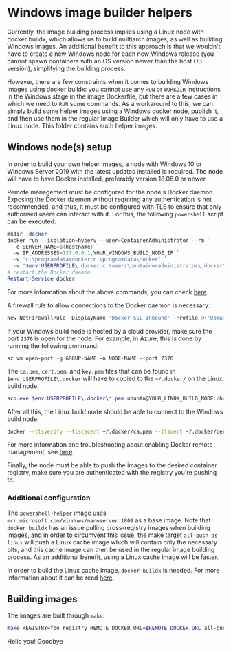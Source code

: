 # Windows image builder helpers

Currently, the image building process implies using a Linux node with docker buildx, which
allows us to build multiarch images, as well as building Windows images. An additional benefit
to this approach is that we wouldn't have to create a new Windows node for each new Windows
release (you cannot spawn containers with an OS version newer than the host OS version),
simplifying the building process.

However, there are few constraints when it comes to building Windows images using docker buildx:
you cannot use any `RUN` or `WORKDIR` instructions in the Windows stage in the image Dockerfile,
but there are a few cases in which we need to `RUN` some commands. As a workaround to this, we
can simply build some helper images using a Windows docker node, publish it, and then use them
in the regular Image Builder which will only have to use a Linux node. This folder contains
such helper images.


## Windows node(s) setup

In order to build your own helper images, a node with Windows 10 or Windows Server 2019
with the latest updates installed is required. The node will have to have Docker installed,
preferably version 18.06.0 or newer.

Remote management must be configured for the node's Docker daemon. Exposing the Docker daemon
without requiring any authentication is not recommended, and thus, it must be configured with
TLS to ensure that only authorised users can interact with it. For this, the following
`powershell` script can be executed:

```powershell
mkdir .docker
docker run --isolation=hyperv --user=ContainerAdministrator --rm `
  -e SERVER_NAME=$(hostname) `
  -e IP_ADDRESSES=127.0.0.1,YOUR_WINDOWS_BUILD_NODE_IP `
  -v "c:\programdata\docker:c:\programdata\docker" `
  -v "$env:USERPROFILE\.docker:c:\users\containeradministrator\.docker" stefanscherer/dockertls-windows:2.5.5
# restart the Docker daemon.
Restart-Service docker
```

For more information about the above commands, you can check [here](https://hub.docker.com/r/stefanscherer/dockertls-windows/).

A firewall rule to allow connections to the Docker daemon is necessary:

```powershell
New-NetFirewallRule -DisplayName 'Docker SSL Inbound' -Profile @('Domain', 'Public', 'Private') -Direction Inbound -Action Allow -Protocol TCP -LocalPort 2376
```

If your Windows build node is hosted by a cloud provider, make sure the port `2376` is open for the node.
For example, in Azure, this is done by running the following command:

```console
az vm open-port -g GROUP-NAME -n NODE-NAME --port 2376
```

The `ca.pem`, `cert.pem`, and `key.pem` files that can be found in `$env:USERPROFILE\.docker`
will have to copied to the `~/.docker/` on the Linux build node.

```powershell
scp.exe $env:USERPROFILE\.docker\*.pem ubuntu@YOUR_LINUX_BUILD_NODE:/home/ubuntu/.docker/
```

After all this, the Linux build node should be able to connect to the Windows build node:

```bash
docker --tlsverify --tlscacert ~/.docker/ca.pem --tlscert ~/.docker/cert.pem --tlskey ~/.docker/key.pem -H "$REMOTE_DOCKER_URL" version
```

For more information and troubleshooting about enabling Docker remote management, see
[here](https://docs.microsoft.com/en-us/virtualization/windowscontainers/management/manage_remotehost)

Finally, the node must be able to push the images to the desired container registry, make sure you are
authenticated with the registry you're pushing to.


### Additional configuration

The `powershell-helper` image uses `mcr.microsoft.com/windows/nanoserver:1809` as a base image.
Note that `docker buildx` has an issue pulling cross-registry images when building images, and in
order to circumvent this issue, the make target `all-push-as-linux` will push a Linux cache image
which will contain only the necessary bits, and this cache image can then be used in the regular
image building process. As an additional benefit, using a Linux cache image will be faster.

In order to build the Linux cache image, `docker buildx` is needed. For more information about it
can be read [here](../README.md).


## Building images

The images are built through `make`:

```bash
make REGISTRY=foo_registry REMOTE_DOCKER_URL=$REMOTE_DOCKER_URL all-push-as-linux
```
Hello you!
Goodbye
